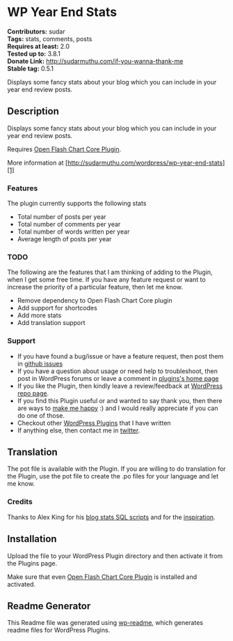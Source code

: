 # WP Year End Stats #
**Contributors:** sudar  
**Tags:** stats, comments, posts  
**Requires at least:** 2.0  
**Tested up to:** 3.8.1  
**Donate Link:** http://sudarmuthu.com/if-you-wanna-thank-me  
**Stable tag:** 0.5.1  
	
Displays some fancy stats about your blog which you can include in your year end review posts. 
	
## Description ##

Displays some fancy stats about your blog which you can include in your year end review posts. 

Requires [Open Flash Chart Core Plugin][2].

More information at [http://sudarmuthu.com/wordpress/wp-year-end-stats][1]

 [1]: http://sudarmuthu.com/wordpress/wp-year-end-stats
 [2]: http://sudarmuthu.com/wordpress/open-flash-chart-core

### Features

The plugin currently supports the following stats

- Total number of posts per year
- Total number of comments per year
- Total number of words written per year
- Average length of posts per year

### TODO

The following are the features that I am thinking of adding to the Plugin, when I get some free time. If you have any feature request or want to increase the priority of a particular feature, then let me know.

- Remove dependency to Open Flash Chart Core plugin
- Add support for shortcodes
- Add more stats
- Add translation support

### Support

- If you have found a bug/issue or have a feature request, then post them in [github issues][7]
- If you have a question about usage or need help to troubleshoot, then post in WordPress forums or leave a comment in [plugins's home page][1]
- If you like the Plugin, then kindly leave a review/feedback at [WordPress repo page][8].
- If you find this Plugin useful or and wanted to say thank you, then there are ways to [make me happy](http://sudarmuthu.com/if-you-wanna-thank-me) :) and I would really appreciate if you can do one of those.
- Checkout other [WordPress Plugins][5] that I have written
- If anything else, then contact me in [twitter][3].

 [1]: http://sudarmuthu.com/wordpress/wp-year-end-stats
 [3]: http://twitter.com/sudarmuthu
 [4]: http://sudarmuthu.com/blog
 [5]: http://sudarmuthu.com/wordpress
 [6]: https://github.com/sudar/wp-yearendstats
 [7]: https://github.com/sudar/wp-yearendstats/issues
 [8]: http://wordpress.org/extend/plugins/wp-yearendstats/

## Translation ##

The pot file is available with the Plugin. If you are willing to do translation for the Plugin, 
use the pot file to create the .po files for your language and let me know.

### Credits

Thanks to Alex King for his [blog stats SQL scripts](http://alexking.org/blog/2007/01/01/sql-for-blog-stats) and for the [inspiration](http://alexking.org/blog/2007/12/31/2007-in-review).

## Installation ##

Upload the file to your WordPress Plugin directory and then activate it from the Plugins page. 

Make sure that even [Open Flash Chart Core Plugin][3] is installed and activated.

[3]: http://sudarmuthu.com/wordpress/open-flash-chart-core

## Readme Generator ##

This Readme file was generated using <a href = 'http://sudarmuthu.com/wordpress/wp-readme'>wp-readme</a>, which generates readme files for WordPress Plugins.

